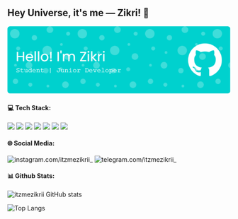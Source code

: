 ## Hey Universe, it's me —  Zikri! 👋

![banner](img/header.png)

#### 💻 Tech Stack:
<img src="https://img.shields.io/badge/HTML5-E34F26?style=for-the-badge&logo=html5&logoColor=white" /> <img src="https://img.shields.io/badge/CSS3-1572B6?style=for-the-badge&logo=css3&logoColor=white" /> <img src="https://img.shields.io/badge/JavaScript-323330?style=for-the-badge&logo=javascript&logoColor=F7DF1E" /> <img src="https://img.shields.io/badge/PHP-777BB4?style=for-the-badge&logo=php&logoColor=white" /> <img src="https://img.shields.io/badge/C%2B%2B-00599C?style=for-the-badge&logo=c%2B%2B&logoColor=white" /> <img src="https://img.shields.io/badge/Tailwind_CSS-38B2AC?style=for-the-badge&logo=tailwind-css&logoColor=white" /> <img src="https://img.shields.io/badge/Bootstrap-563D7C?style=for-the-badge&logo=bootstrap&logoColor=white" />

#### 🌐 Social Media:
![instagram.com/itzmezikrii_](https://img.shields.io/badge/Instagram-E4405F?style=for-the-badge&logo=instagram&logoColor=white) ![telegram.com/itzmezikrii_](https://img.shields.io/badge/Telegram-2CA5E0?style=for-the-badge&logo=telegram&logoColor=white)

#### 📊 Github Stats:

![itzmezikrii GitHub stats](https://github-readme-stats.vercel.app/api?username=itzmezikrii&show_icons=true&theme=tokyonight)

![Top Langs](https://github-readme-stats.vercel.app/api/top-langs/?username=itzmezikrii&hide_progress=true&theme=tokyonight)
